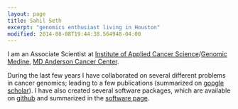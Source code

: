```yaml
---
layout: page
title: Sahil Seth
excerpt: "genomics enthusiast living in Houston"
modified: 2014-08-08T19:44:38.564948-04:00
---
```

<!---image:
  feature: so-simple-sample-image-4.jpg
  credit: WeGraphics
  creditlink: http://wegraphics.net/downloads/free-ultimate-blurred-background-pack
--->


I am an Associate Scientist at [Institute of Applied Cancer Science][iacs]/[Genomic Medine][gm], [MD Anderson Cancer Center](http://www.cancermoonshots.org/research/).

During the last few years I have collaborated on several different problems in
cancer genomics; leading to a few publications (summarized on [google scholar][scholar]).
I have also created several software packages, which are available on
[github](http://github.com/sahilseth) and summarized in the [software page][soft].


<!--- links --->

[iacs]: http://www.mdanderson.org/education-and-research/departments-programs-and-labs/programs-centers-institutes/institute-for-applied-cancer-science/index.html
[gm]: http://www.mdanderson.org/education-and-research/departments-programs-and-labs/departments-and-divisions/genomic-medicine/index.html
[scholar]: https://scholar.google.com/citations?user=aXwxLwEAAAAJ
[soft]: http://sahilseth.com/software
